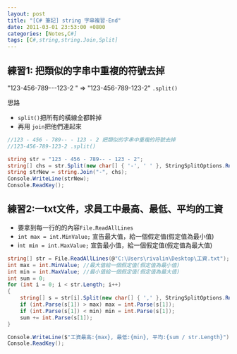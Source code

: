 ```yaml
---
layout: post
title: "[C# 筆記] string 字串複習-End"
date: 2011-03-01 23:53:00 +0800
categories: [Notes,C#]
tags: [C#,string,string.Join,Split]
---
```


## 練習1: 把類似的字串中重複的符號去掉
"123-456-789---123-2 " => "123-456-789-123-2" `.split()`

思路
- `split()`把所有的橫線全都幹掉
- 再用 `join`把他們連起來

```c#
//123 - 456 - 789-- - 123 - 2 把類似的字串中重複的符號去掉
//123-456-789-123-2 .split()

string str = "123 - 456 - 789-- - 123 - 2";
string[] chs = str.Split(new char[] { '-', ' ' }, StringSplitOptions.RemoveEmptyEntries);
string strNew = string.Join("-", chs);
Console.WriteLine(strNew);
Console.ReadKey();
```

## 練習2:一txt文件，求員工中最高、最低、平均的工資

- 要拿到每一行的的內容`File.ReadAllLines`   
- `int max = int.MinValue;` 宣告最大值，給一個假定值(假定值為最小值)    
- i`nt min = int.MaxValue;` 宣告最小值，給一個假定值(假定值為最大值)    

```c#
string[] str = File.ReadAllLines(@"C:\Users\rivalin\Desktop\工資.txt");
int max = int.MinValue; //最大值給一個假定值(假定值為最小值)
int min = int.MaxValue; //最小值給一個假定值(假定值為最大值)
int sum = 0;
for (int i = 0; i < str.Length; i++)
{
    string[] s = str[i].Split(new char[] { ',' }, StringSplitOptions.RemoveEmptyEntries);
    if (int.Parse(s[1]) > max) max = int.Parse(s[1]);
    if (int.Parse(s[1]) < min) min = int.Parse(s[1]);
    sum += int.Parse(s[1]);
}

Console.WriteLine($"工資最高:{max}, 最低:{min}, 平均:{sum / str.Length}");
Console.ReadKey();
```
